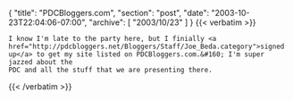 {
  "title": "PDCBloggers.com",
  "section": "post",
  "date": "2003-10-23T22:04:06-07:00",
  "archive": [
    "2003/10/23"
  ]
}
{{< verbatim >}}

    I know I'm late to the party here, but I finially <a href="http://pdcbloggers.net/Bloggers/Staff/Joe_Beda.category">signed
    up</a> to get my site listed on PDCBloggers.com.&#160; I'm super jazzed about the
    PDC and all the stuff that we are presenting there.
{{< /verbatim >}}
